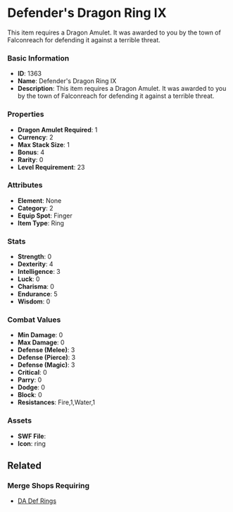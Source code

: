 # Defender's Dragon Ring IX

This item requires a Dragon Amulet. It was awarded to you by the town of Falconreach for defending it against a terrible threat. 

### Basic Information

- **ID**: 1363
- **Name**: Defender&#039;s Dragon Ring IX
- **Description**: This item requires a Dragon Amulet. It was awarded to you by the town of Falconreach for defending it against a terrible threat. 

### Properties

- **Dragon Amulet Required**: 1
- **Currency**: 2
- **Max Stack Size**: 1
- **Bonus**: 4
- **Rarity**: 0
- **Level Requirement**: 23

### Attributes

- **Element**: None
- **Category**: 2
- **Equip Spot**: Finger
- **Item Type**: Ring

### Stats

- **Strength**: 0
- **Dexterity**: 4
- **Intelligence**: 3
- **Luck**: 0
- **Charisma**: 0
- **Endurance**: 5
- **Wisdom**: 0

### Combat Values

- **Min Damage**: 0
- **Max Damage**: 0
- **Defense (Melee)**: 3
- **Defense (Pierce)**: 3
- **Defense (Magic)**: 3
- **Critical**: 0
- **Parry**: 0
- **Dodge**: 0
- **Block**: 0
- **Resistances**: Fire,1,Water,1

### Assets

- **SWF File**: 
- **Icon**: ring

## Related

### Merge Shops Requiring

- [DA Def Rings](../merge-shops/382-da-def-rings.md)

